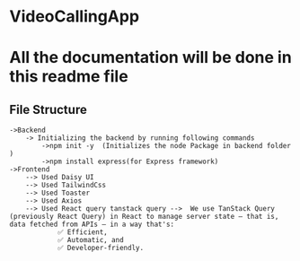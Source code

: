 # VideoCallingApp

# All the documentation will be done in this readme file
## File Structure
    ->Backend
        -> Initializing the backend by running following commands
            ->npm init -y  (Initializes the node Package in backend folder )
            ->npm install express(for Express framework)
    ->Frontend
        --> Used Daisy UI
        --> Used TailwindCss
        --> Used Toaster
        --> Used Axios
        --> Used React query tanstack query -->  We use TanStack Query (previously React Query) in React to manage server state — that is, data fetched from APIs — in a way that's:
                ✅ Efficient,
                ✅ Automatic, and
                ✅ Developer-friendly.